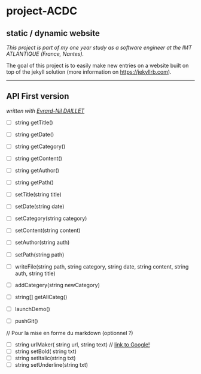 # project-ACDC

## static / dynamic website ##

*This project is part of my one year study as a software engineer at the IMT ATLANTIQUE (France, Nantes).*

The goal of this project is to easily make new entries on a website built on top of the jekyll solution (more information on https://jekyllrb.com).

***
## API First version

*written with [Evrard-Nil DAILLET](https://github.com/Evrard-Nil)*

- [ ] string getTitle()
- [ ] string getDate()
- [ ] string getCategory()
- [ ] string getContent()
- [ ] string getAuthor()
- [ ] string getPath()


- [ ] setTitle(string title)
- [ ] setDate(string date)
- [ ] setCategory(string category)
- [ ] setContent(string content)
- [ ] setAuthor(string auth)
- [ ] setPath(string path)


- [ ] writeFile(string path, string category, string date, string content, string auth, string title)
- [ ] addCategery(string newCategory)
- [ ] string[] getAllCateg()
- [ ] launchDemo()
- [ ] pushGit()

// Pour la mise en forme du markdown (optionnel ?)

- [ ] string urlMaker( string url, string text) // [link to Google!](http://google.com)
- [ ] string setBold( string txt)
- [ ] string setItalic(string txt)
- [ ] string setUnderline(string txt)
